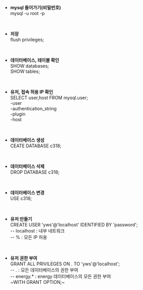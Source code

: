 - **mysql 들어가기(비밀번호)**<br />
mysql -u root -p<br />
<br />

- **저장**<br />
flush privileges;<br />
<br />

- **데이터베이스, 테이블 확인**<br />
SHOW databases;<br />
SHOW tables;<br />
<br />

- **유저, 접속 허용 IP 확인**<br />
SELECT user,host FROM mysql.user;<br />
-user<br />
-authentication_string<br />
-plugin<br />
-host<br />
<br />

- **데이터베이스 생성**<br />
CEATE DATABASE c318;<br />
<br />

- **데이터베이스 삭제**<br />
DROP DATABASE c318;<br />
<br />

- **데이터베이스 변경**<br />
USE c318;<br />
<br />

- **유저 만들기**<br />
CREATE USER 'yws'@'localhost' IDENTIFIED BY 'password';<br />
-- localhost : 내부 네트워크<br />
-- %         : 모든 IP 허용<br />
<br />

- **유저 권한 부여**<br />
GRANT ALL PRIVILEGES ON *.* TO 'yws'@'localhost';<br />
-- *.*      : 모든 데이터베이스의 권한 부여<br />
-- energy.* : energy 데이터베이스의 모든 권한 부여<br />
~WITH GRANT OPTION;~<br />


